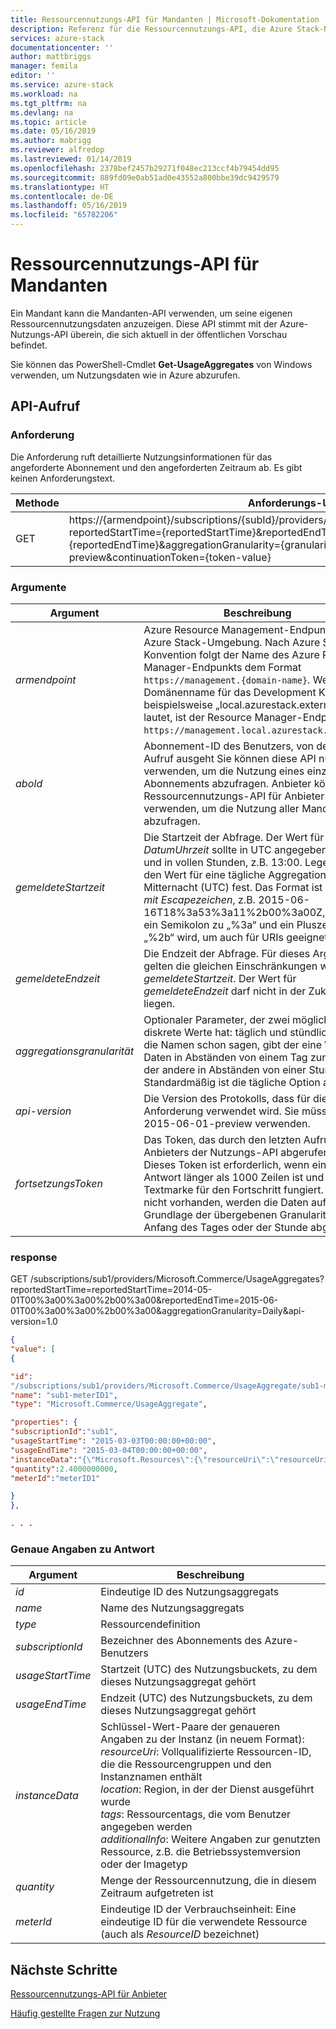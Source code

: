 ```yaml
---
title: Ressourcennutzungs-API für Mandanten | Microsoft-Dokumentation
description: Referenz für die Ressourcennutzungs-API, die Azure Stack-Nutzungsinformationen abruft
services: azure-stack
documentationcenter: ''
author: mattbriggs
manager: femila
editor: ''
ms.service: azure-stack
ms.workload: na
ms.tgt_pltfrm: na
ms.devlang: na
ms.topic: article
ms.date: 05/16/2019
ms.author: mabrigg
ms.reviewer: alfredop
ms.lastreviewed: 01/14/2019
ms.openlocfilehash: 2378bef2457b29271f048ec213ccf4b79454dd95
ms.sourcegitcommit: 889fd09e0ab51ad0e43552a800bbe39dc9429579
ms.translationtype: HT
ms.contentlocale: de-DE
ms.lasthandoff: 05/16/2019
ms.locfileid: "65782206"
---
```

# <a name="tenant-resource-usage-api"></a>Ressourcennutzungs-API für Mandanten

Ein Mandant kann die Mandanten-API verwenden, um seine eigenen Ressourcennutzungsdaten anzuzeigen. Diese API stimmt mit der Azure-Nutzungs-API überein, die sich aktuell in der öffentlichen Vorschau befindet.

Sie können das PowerShell-Cmdlet **Get-UsageAggregates** von Windows verwenden, um Nutzungsdaten wie in Azure abzurufen.

## <a name="api-call"></a>API-Aufruf
### <a name="request"></a>Anforderung
Die Anforderung ruft detaillierte Nutzungsinformationen für das angeforderte Abonnement und den angeforderten Zeitraum ab. Es gibt keinen Anforderungstext.

| **Methode** | **Anforderungs-URI** |
| --- | --- |
| GET |https://{armendpoint}/subscriptions/{subId}/providers/Microsoft.Commerce/usageAggregates?reportedStartTime={reportedStartTime}&reportedEndTime={reportedEndTime}&aggregationGranularity={granularity}&api-version=2015-06-01-preview&continuationToken={token-value} |

### <a name="arguments"></a>Argumente
| **Argument** | **Beschreibung** |
| --- | --- |
| *armendpoint* |Azure Resource Management-Endpunkt Ihrer Azure Stack-Umgebung. Nach Azure Stack-Konvention folgt der Name des Azure Resource Manager-Endpunkts dem Format `https://management.{domain-name}`. Wenn der Domänenname für das Development Kit beispielsweise „local.azurestack.external“ lautet, ist der Resource Manager-Endpunkt `https://management.local.azurestack.external`. |
| *aboId* |Abonnement-ID des Benutzers, von dem der Aufruf ausgeht Sie können diese API nur verwenden, um die Nutzung eines einzelnen Abonnements abzufragen. Anbieter können die Ressourcennutzungs-API für Anbieter verwenden, um die Nutzung aller Mandanten abzufragen. |
| *gemeldeteStartzeit* |Die Startzeit der Abfrage. Der Wert für *DatumUhrzeit* sollte in UTC angegeben werden und in vollen Stunden, z.B. 13:00. Legen Sie den Wert für eine tägliche Aggregation auf Mitternacht (UTC) fest. Das Format ist ISO 8601 *mit Escapezeichen*, z.B. 2015-06-16T18%3a53%3a11%2b00%3a00Z, wobei ein Semikolon zu „%3a“ und ein Pluszeichen zu „%2b“ wird, um auch für URIs geeignet zu sein. |
| *gemeldeteEndzeit* |Die Endzeit der Abfrage. Für dieses Argument gelten die gleichen Einschränkungen wie für die *gemeldeteStartzeit*. Der Wert für *gemeldeteEndzeit* darf nicht in der Zukunft liegen. |
| *aggregationsgranularität* |Optionaler Parameter, der zwei mögliche diskrete Werte hat: täglich und stündlich. Wie die Namen schon sagen, gibt der eine Wert Daten in Abständen von einem Tag zurück und der andere in Abständen von einer Stunde. Standardmäßig ist die tägliche Option aktiviert. |
| *api-version* |Die Version des Protokolls, dass für diese Anforderung verwendet wird. Sie müssen 2015-06-01-preview verwenden. |
| *fortsetzungsToken* |Das Token, das durch den letzten Aufruf des Anbieters der Nutzungs-API abgerufen wurde. Dieses Token ist erforderlich, wenn eine Antwort länger als 1000 Zeilen ist und als Textmarke für den Fortschritt fungiert. Falls nicht vorhanden, werden die Daten auf Grundlage der übergebenen Granularität vom Anfang des Tages oder der Stunde abgerufen. |

### <a name="response"></a>response
GET /subscriptions/sub1/providers/Microsoft.Commerce/UsageAggregates?reportedStartTime=reportedStartTime=2014-05-01T00%3a00%3a00%2b00%3a00&reportedEndTime=2015-06-01T00%3a00%3a00%2b00%3a00&aggregationGranularity=Daily&api-version=1.0

```json
{
"value": [
{

"id":
"/subscriptions/sub1/providers/Microsoft.Commerce/UsageAggregate/sub1-meterID1",
"name": "sub1-meterID1",
"type": "Microsoft.Commerce/UsageAggregate",

"properties": {
"subscriptionId":"sub1",
"usageStartTime": "2015-03-03T00:00:00+00:00",
"usageEndTime": "2015-03-04T00:00:00+00:00",
"instanceData":"{\"Microsoft.Resources\":{\"resourceUri\":\"resourceUri1\",\"location\":\"Alaska\",\"tags\":null,\"additionalInfo\":null}}",
"quantity":2.4000000000,
"meterId":"meterID1"

}
},

. . .
```

### <a name="response-details"></a>Genaue Angaben zu Antwort
| **Argument** | **Beschreibung** |
| --- | --- |
| *id* |Eindeutige ID des Nutzungsaggregats |
| *name* |Name des Nutzungsaggregats |
| *type* |Ressourcendefinition |
| *subscriptionId* |Bezeichner des Abonnements des Azure-Benutzers |
| *usageStartTime* |Startzeit (UTC) des Nutzungsbuckets, zu dem dieses Nutzungsaggregat gehört |
| *usageEndTime* |Endzeit (UTC) des Nutzungsbuckets, zu dem dieses Nutzungsaggregat gehört |
| *instanceData* |Schlüssel-Wert-Paare der genaueren Angaben zu der Instanz (in neuem Format):<br>  *resourceUri*: Vollqualifizierte Ressourcen-ID, die die Ressourcengruppen und den Instanznamen enthält <br>  *location*: Region, in der der Dienst ausgeführt wurde <br>  *tags*: Ressourcentags, die vom Benutzer angegeben werden <br>  *additionalInfo*: Weitere Angaben zur genutzten Ressource, z.B. die Betriebssystemversion oder der Imagetyp |
| *quantity* |Menge der Ressourcennutzung, die in diesem Zeitraum aufgetreten ist |
| *meterId* |Eindeutige ID der Verbrauchseinheit: Eine eindeutige ID für die verwendete Ressource (auch als *ResourceID* bezeichnet) |


## <a name="next-steps"></a>Nächste Schritte
[Ressourcennutzungs-API für Anbieter](azure-stack-provider-resource-api.md)

[Häufig gestellte Fragen zur Nutzung](azure-stack-usage-related-faq.md)

